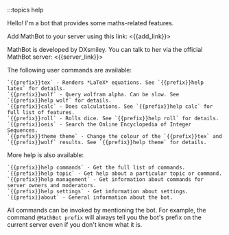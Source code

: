 :::topics help

Hello! I'm a bot that provides some maths-related features.

Add MathBot to your server using this link: <{{add_link}}>

MathBot is developed by DXsmiley. You can talk to her via the official MathBot server: <{{server_link}}>

The following user commands are available:

	`{{prefix}}tex` - Renders *LaTeX* equations. See `{{prefix}}help latex` for details.
	`{{prefix}}wolf` - Query wolfram alpha. Can be slow. See `{{prefix}}help wolf` for details.
	`{{prefix}}calc` - Does calculations. See `{{prefix}}help calc` for full list of features.
	`{{prefix}}roll` - Rolls dice. See `{{prefix}}help roll` for details.
	`{{prefix}}oeis` - Search the Online Encyclopedia of Integer Sequences.
	`{{prefix}}theme theme` - Change the colour of the `{{prefix}}tex` and `{{prefix}}wolf` results. See `{{prefix}}help theme` for details.

More help is also available:

	`{{prefix}}help commands` - Get the full list of commands.
	`{{prefix}}help topic` - Get help about a particular topic or command.
	`{{prefix}}help management` - Get information about commands for server owners and moderators.
	`{{prefix}}help settings` - Get information about settings.
	`{{prefix}}about` - General information about the bot.

All commands can be invoked by mentioning the bot. For example, the command `@MathBot prefix` will always tell you the bot's prefix on the current server even if you don't know what it is.
